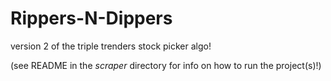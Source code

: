 # Rippers-N-Dippers
version 2 of the triple trenders stock picker algo!

(see README in the _scraper_ directory for info on how to run the project(s)!)
